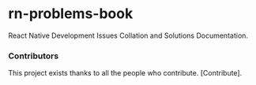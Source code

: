 # rn-problems-book
React Native Development Issues Collation and Solutions Documentation.

### Contributors
This project exists thanks to all the people who contribute. [Contribute]. 
